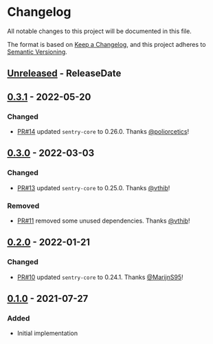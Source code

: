 <!-- markdownlint-disable blanks-around-headings blanks-around-lists no-duplicate-heading -->

# Changelog
All notable changes to this project will be documented in this file.

The format is based on [Keep a Changelog](https://keepachangelog.com/en/1.0.0/),
and this project adheres to [Semantic Versioning](https://semver.org/spec/v2.0.0.html).

<!-- next-header -->
## [Unreleased] - ReleaseDate
## [0.3.1] - 2022-05-20
### Changed
- [PR#14](https://github.com/EmbarkStudios/sentry-contrib-rust/pull/14) updated `sentry-core` to 0.26.0. Thanks [@poliorcetics](https://github.com/poliorcetics)!

## [0.3.0] - 2022-03-03
### Changed
- [PR#13](https://github.com/EmbarkStudios/sentry-contrib-rust/pull/13) updated `sentry-core` to 0.25.0. Thanks [@vthib](https://github.com/vthib)!

### Removed
- [PR#11](https://github.com/EmbarkStudios/sentry-contrib-rust/pull/11) removed some unused dependencies. Thanks [@vthib](https://github.com/vthib)!

## [0.2.0] - 2022-01-21
### Changed
- [PR#10](https://github.com/EmbarkStudios/sentry-contrib-rust/pull/10) updated `sentry-core` to 0.24.1. Thanks [@MarijnS95](https://github.com/MarijnS95)!

## [0.1.0] - 2021-07-27
### Added
- Initial implementation

<!-- next-url -->
[Unreleased]: https://github.com/EmbarkStudios/sentry-contrib-rust/compare/0.3.1...HEAD
[0.3.1]: https://github.com/EmbarkStudios/sentry-contrib-rust/compare/0.3.0...0.3.1
[0.3.0]: https://github.com/EmbarkStudios/sentry-contrib-rust/compare/0.2.0...0.3.0
[0.2.0]: https://github.com/EmbarkStudios/sentry-contrib-rust/compare/0.1.0...0.2.0
[0.1.0]: https://github.com/EmbarkStudios/sentry-contrib-rust/releases/tag/0.1.0
